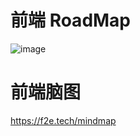 # 前端 RoadMap
![image](https://user-images.githubusercontent.com/42236890/186834700-d5d69367-1ac0-4d7b-9913-f6b013fea7fd.png)

# 前端脑图
https://f2e.tech/mindmap
